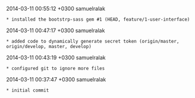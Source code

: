 2014-03-11 00:55:12 +0300 samuelralak 

	* installed the bootstrp-sass gem #1 (HEAD, feature/1-user-interface)

2014-03-11 00:47:17 +0300 samuelralak 

	* added code to dynamically generate secret token (origin/master, origin/develop, master, develop)

2014-03-11 00:43:19 +0300 samuelralak 

	* configured git to ignore more files

2014-03-11 00:37:47 +0300 samuelralak 

	* initial commit

